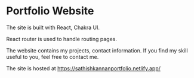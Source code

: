 # Portfolio Website

The site is built with React, Chakra UI.

React router is used to handle routing pages.

The website contains my projects, contact information. If you find my skill useful to you, feel free to contact me.

The site is hosted at https://sathishkannanportfolio.netlify.app/
